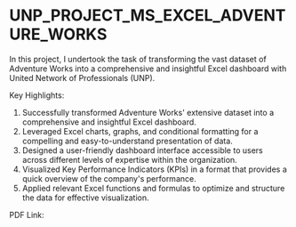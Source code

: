 # UNP_PROJECT_MS_EXCEL_ADVENTURE_WORKS

In this project, I undertook the task of transforming the vast dataset of Adventure Works into a comprehensive and insightful Excel dashboard with United Network of Professionals (UNP).

Key Highlights:

1) Successfully transformed Adventure Works' extensive dataset into a comprehensive and insightful Excel dashboard.
2) Leveraged Excel charts, graphs, and conditional formatting for a compelling and easy-to-understand presentation of data.
3) Designed a user-friendly dashboard interface accessible to users across different levels of expertise within the organization.
4) Visualized Key Performance Indicators (KPIs) in a format that provides a quick overview of the company's performance.
5) Applied relevant Excel functions and formulas to optimize and structure the data for effective visualization.

PDF Link: 
